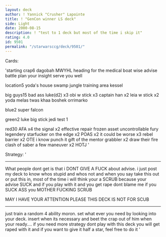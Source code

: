 ```yaml
---
layout: deck
author: ! Yannick "Crusher" Lapointe
title: ! "GenCon winner LS deck"
side: Light
date: 2000-08-15
description: ! "test to 1 deck but most of the time i skip it"
rating: 4.0
id: 9501
permalink: "/starwarsccg/deck/9501/"
---
```

Cards: 

'starting crap6
dagobah
MWYHL
heading for the medical boat
wise advise
battle plan
your insight serve you well

location5
yoda's house
swamp
jungle
training area
kessel

big guys15
bad ass luke(d2) x3
obi w stick x3
captain han x2
leia w stick x2
yoda
melas
twas khaa
boshek
orrimarko

blue2
super falcon

green2
luke big stick
jedi test 1

red30
AFA x4
the signal x2
effective repair
frozen asset
uncontrollable fury
legendery starfucker
on the edge x2
POAS x2
it could be worse x3
rebel barrier x2
OTE
i know
punch it
gift of the mentor
grabbler x2
draw their fire
clash of saber
a few maneuver x2
HOTJ
'

Strategy: '

___________________________________________________________
What people dont get is that i DONT GIVE A FUCK about advise. i  just post
my deck to know whos stupid and whos not and when you say take this out
or put this in, most of the time i will think your a SCRUB because your advise
SUCK and if you play with it and you get rape dont blame me if you
 SUCK ASS you MOTHER FUCKING SCRUB

MAY I HAVE YOUR ATTENTION PLEASE THIS DECK IS NOT FOR SCUB
___________________________________________________________
just train a random 4 ability moron.
set what ever you need by looking into your deck.
insert when its necessary and beet the crap out
of him when your ready....
if you need more strategy dont play with this deck you will get raped with it
and if you want to give it half a star, feel free to do it
'
